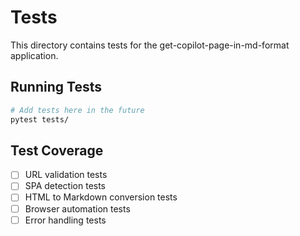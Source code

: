 # Tests

This directory contains tests for the get-copilot-page-in-md-format application.

## Running Tests

```bash
# Add tests here in the future
pytest tests/
```

## Test Coverage

- [ ] URL validation tests
- [ ] SPA detection tests
- [ ] HTML to Markdown conversion tests
- [ ] Browser automation tests
- [ ] Error handling tests
